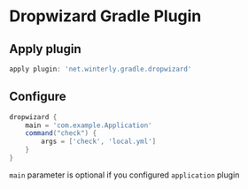 # Dropwizard Gradle Plugin

## Apply plugin
```groovy
apply plugin: 'net.winterly.gradle.dropwizard'
```

## Configure
```groovy
dropwizard {
    main = 'com.example.Application'
    command("check") {
        args = ['check', 'local.yml']
    }
}
```
`main` parameter is optional if you configured `application` plugin